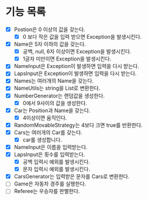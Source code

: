 # 기능 목록

- [x] Postion은 0 이상의 값을 갖는다.
  - [x] 0 보다 작은 값을 입력 받으면 Exception을 발생시킨다.
- [x] Name은 5자 이하의 값을 갖는다.
  - [x] 공백, null, 6자 이상이면 Exception을 발생시킨다.
  - [x] 1글자 미만이면 Exception을 발생시킨다.
- [x] NameInput은 Exception이 발생하면 입력을 다시 받는다.
- [x] LapsInput은 Exception이 발생하면 입력을 다시 받는다.
- [x] Names는 여러개의 Name을 갖는다.
- [x] NameUtils는 string을 List로 변환한다.
- [x] NumberGenerator는 랜덤값을 생성한다.
  - [x] 0에서 9사이의 값을 생성한다.
- [x] Car는 Position과 Name을 갖는다.
  - [x] 4이상이면 움직인다.
- [x] RandomMovableStrategy는 4보다 크면 true를 반환한다.
- [x] Cars는 여러개의 Car를 갖는다.
  - [x] car를 생성합니다.
- [x] NameInput은 이름을 입력받는다.
- [x] LapsInput은 횟수를 입력받는다.
  - [x] 공백 입력시 예외를 발생시킨다.
  - [x] 문자 입력시 예외를 발생시킨다.
- [x] CarsGenerator는 입력받은 문자를 Cars로 변환한다.
- [ ] Game은 자동차 경주를 실행한다.
- [ ] Referee는 우승자를 판별한다.
